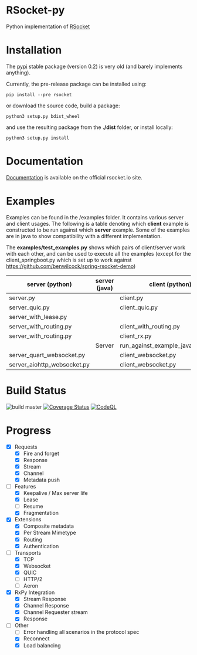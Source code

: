 # RSocket-py

Python implementation of [RSocket](http://rsocket.io)

# Installation

The [pypi](https://pypi.org/project/rsocket/) stable package (version 0.2) is very old (and barely implements anything).

Currently, the pre-release package can be installed using:

```shell
pip install --pre rsocket
```

or download the source code, build a package:

```shell
python3 setup.py bdist_wheel
```

and use the resulting package from the **./dist** folder, or install locally:

```shell
python3 setup.py install
```

# Documentation

[Documentation](https://rsocket.io/guides/rsocket-py) is available on the official rsocket.io site.

# Examples

Examples can be found in the /examples folder. It contains various server and client usages. The following is a table
denoting which <b>client</b> example is constructed to be run against which <b>server</b> example. Some of the examples
are in java to show compatibility with a different implementation.

The **examples/test_examples.py** shows which pairs of client/server work with each other, and can be used to execute
all the examples
(except for the client_springboot.py which is set up to work against https://github.com/benwilcock/spring-rsocket-demo)

| server (python)             | server (java) | client (python)                    | client(java)    |
|-----------------------------|---------------|------------------------------------|-----------------|
| server.py                   |               | client.py                          |                 |
| server_quic.py              |               | client_quic.py                     |                 |
| server_with_lease.py        |               |                                    | ClientWithLease |
| server_with_routing.py      |               | client_with_routing.py             | Client          |
| server_with_routing.py      |               | client_rx.py                       |                 |
|                             | Server        | run_against_example_java_server.py |                 |
| server_quart_websocket.py   |               | client_websocket.py                |                 |
| server_aiohttp_websocket.py |               | client_websocket.py                |                 |

# Build Status

![build master](https://github.com/rsocket/rsocket-py/actions/workflows/python-package.yml/badge.svg?branch=master)
[![Coverage Status](https://coveralls.io/repos/github/rsocket/rsocket-py/badge.svg?branch=master)](https://coveralls.io/github/rsocket/rsocket-py?branch=master)
[![CodeQL](https://github.com/rsocket/rsocket-py/actions/workflows/codeql-analysis.yml/badge.svg)](https://github.com/rsocket/rsocket-py/actions/workflows/codeql-analysis.yml)

# Progress

- [X] Requests
    - [X] Fire and forget
    - [X] Response
    - [X] Stream
    - [X] Channel
    - [X] Metadata push
- [ ] Features
    - [X] Keepalive / Max server life
    - [X] Lease
    - [ ] Resume
    - [X] Fragmentation
- [X] Extensions
    - [X] Composite metadata
    - [X] Per Stream Mimetype
    - [X] Routing
    - [X] Authentication
- [ ] Transports
    - [X] TCP
    - [X] Websocket
    - [X] QUIC
    - [ ] HTTP/2
    - [ ] Aeron
- [X] RxPy Integration
    - [X] Stream Response
    - [X] Channel Response
    - [X] Channel Requester stream
    - [X] Response
- [ ] Other
    - [ ] Error handling all scenarios in the protocol spec
    - [X] Reconnect
    - [X] Load balancing
